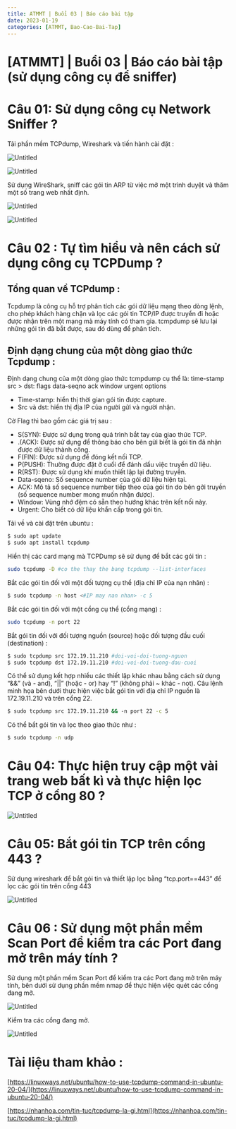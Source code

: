 ```yaml
---
title: ATMMT | Buổi 03 | Báo cáo bài tập 
date: 2023-01-19 
categories: [ATMMT, Bao-Cao-Bai-Tap]
---
```



# [ATMMT] | Buổi 03 | Báo cáo bài tập (sử dụng công cụ để sniffer)

# Câu 01: Sử dụng công cụ Network Sniffer ?

Tải phần mềm TCPdump, Wireshark và tiến hành cài đặt :

![Untitled](/images/2023-01-19-atmmt-buoi-03/Untitled.png)

![Untitled](/images/2023-01-19-atmmt-buoi-03/Untitled1.png)

Sử dụng WireShark, sniff các gói tin ARP từ việc mở một trình duyệt và thăm một số trang web nhất định.

![Untitled](/images/2023-01-19-atmmt-buoi-03/Untitled2.png)

![Untitled](/images/2023-01-19-atmmt-buoi-03/Untitled3.png)

# Câu 02 : Tự tìm hiểu và nên cách sử dụng công cụ TCPDump ?

## Tổng quan về TCPdump :

Tcpdump là công cụ hỗ trợ phân tích các gói dữ liệu mạng theo dòng lệnh, cho phép khách hàng chặn và lọc các gói tin TCP/IP được truyền đi hoặc được nhận trên một mạng mà máy tính có tham gia. tcmpdump sẽ lưu lại những gói tin đã bắt được, sau đó dùng để phân tích.

## Định dạng chung của một dòng giao thức Tcpdump :

Định dạng chung của một dòng giao thức tcmpdump cụ thể là: time-stamp src > dst:  flags  data-seqno  ack  window urgent options

- Time-stamp: hiển thị thời gian gói tin được capture.
- Src và dst: hiển thị địa IP của người gửi và người nhận.

Cờ Flag thì bao gồm các giá trị sau :

- S(SYN): Được sử dụng trong quá trình bắt tay của giao thức TCP.
- .(ACK): Được sử dụng để thông báo cho bên gửi biết là gói tin đã nhận được dữ liệu thành công.
- F(FIN): Được sử dụng để đóng kết nối TCP.
- P(PUSH): Thường được đặt ở cuối để đánh dấu việc truyền dữ liệu.
- R(RST): Được sử dụng khi muốn thiết lập lại đường truyền.
- Data-sqeno: Số sequence number của gói dữ liệu hiện tại.
- ACK: Mô tả số sequence number tiếp theo của gói tin do bên gởi truyền (số sequence number mong muốn nhận được).
- Window: Vùng nhớ đệm có sẵn theo hướng khác trên kết nối này.
- Urgent: Cho biết có dữ liệu khẩn cấp trong gói tin.

Tải về và cài đặt trên ubuntu :

```bash
$ sudo apt update
$ sudo apt install tcpdump
```

Hiển thị các card mạng mà TCPDump sẽ sử dụng để bắt các gói tin :

```bash
sudo tcpdump -D #co the thay the bang tcpdump --list-interfaces
```

Bắt các gói tin đối với một đối tượng cụ thể (địa chỉ IP của nạn nhân) :

```bash
$ sudo tcpdump -n host <#IP may nan nhan> -c 5
```

Bắt các gói tin đối với một cổng cụ thể (cổng mạng) :

```bash
sudo tcpdump -n port 22
```

Bắt gói tin đối với đối tượng nguồn (source) hoặc đối tượng đầu cuối (destination) :

```bash
$ sudo tcpdump src 172.19.11.210 #doi-voi-doi-tuong-nguon
$ sudo tcpdump dst 172.19.11.210 #doi-voi-doi-tuong-dau-cuoi
```

Có thể sử dụng kết hợp nhiều các  thiết lập khác nhau bằng cách sử dụng “&&” (và - and), “||” (hoặc - or) hay “!” (không phải ~ khác - not). Câu lệnh minh họa bên dưới thực hiện việc bắt gói tin với địa chỉ IP nguồn là 172.19.11.210 và trên cổng 22.

```bash
$ sudo tcpdump src 172.19.11.210 && -n port 22 -c 5
```

Có thể bắt gói tin và lọc theo giao thức như :

```bash
$ sudo tcpdump -n udp
```

# Câu 04: Thực hiện truy cập một vài trang web bất kì và thực hiện lọc TCP ở cổng 80 ?

![Untitled](/images/2023-01-19-atmmt-buoi-03/Untitled4.png)

# Câu 05: Bắt gói tin TCP trên cổng 443 ?

Sử dụng wireshark để bắt gói tin và thiết lập lọc bằng “tcp.port==443” để lọc các gói tin trên cổng 443

![Untitled](/images/2023-01-19-atmmt-buoi-03/Untitled5.png)

# Câu 06 : Sử dụng một phần mềm Scan Port để kiểm tra các Port đang mở trên máy tính ?

Sử dụng một phần mềm Scan Port để kiểm tra các Port đang mở trên máy tính, bên dưới sử dụng phần mềm nmap để thực hiện việc quét các cổng đang mở.

![Untitled](/images/2023-01-19-atmmt-buoi-03/Untitled6.png)

Kiểm tra các cổng đang mở.

![Untitled](/images/2023-01-19-atmmt-buoi-03/Untitled7.png)

# Tài liệu tham khảo :

[https://linuxways.net/ubuntu/how-to-use-tcpdump-command-in-ubuntu-20-04/](https://linuxways.net/ubuntu/how-to-use-tcpdump-command-in-ubuntu-20-04/)

[https://nhanhoa.com/tin-tuc/tcpdump-la-gi.html](https://nhanhoa.com/tin-tuc/tcpdump-la-gi.html)